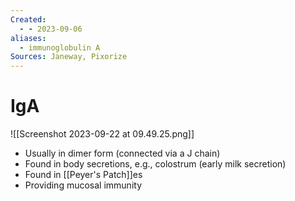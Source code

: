 ```yaml
---
Created:
  - - 2023-09-06
aliases:
  - immunoglobulin A
Sources: Janeway, Pixorize
---
```

# IgA
![[Screenshot 2023-09-22 at 09.49.25.png]]
- Usually in dimer form (connected via a J chain)
- Found in body secretions, e.g., colostrum (early milk secretion)
- Found in [[Peyer's Patch]]es
- Providing mucosal immunity

